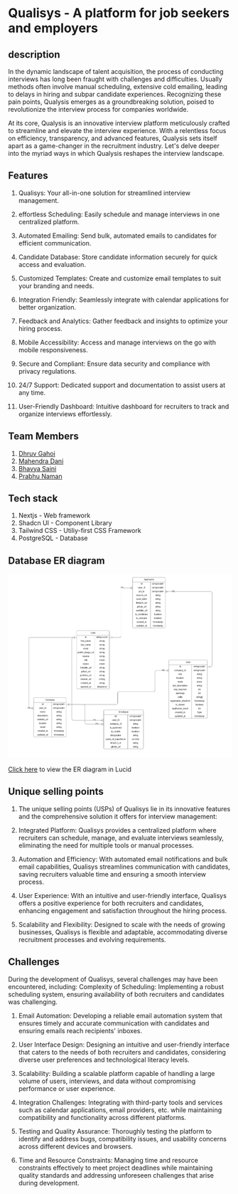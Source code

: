 # Qualisys - A platform for job seekers and employers

## description

In the dynamic landscape of talent acquisition, the process of conducting interviews has long been fraught with challenges and difficulties. Usually methods often involve manual scheduling, extensive cold emailing, leading to delays in hiring and subpar candidate experiences. Recognizing these pain points, Qualysis emerges as a groundbreaking solution, poised to revolutionize the interview process for companies worldwide.

At its core, Qualysis is an innovative interview platform meticulously crafted to streamline and elevate the interview experience. With a relentless focus on efficiency, transparency, and advanced features, Qualysis sets itself apart as a game-changer in the recruitment industry. Let's delve deeper into the myriad ways in which Qualysis reshapes the interview landscape.

## Features

1. Qualisys: Your all-in-one solution for streamlined interview management.

2. effortless Scheduling: Easily schedule and manage interviews in one centralized platform.

3. Automated Emailing: Send bulk, automated emails to candidates for efficient communication.

4. Candidate Database: Store candidate information securely for quick access and evaluation.

5. Customized Templates: Create and customize email templates to suit your branding and needs.

6. Integration Friendly: Seamlessly integrate with calendar applications for better organization.

7. Feedback and Analytics: Gather feedback and insights to optimize your hiring process.

8. Mobile Accessibility: Access and manage interviews on the go with mobile responsiveness.

9. Secure and Compliant: Ensure data security and compliance with privacy regulations.

10. 24/7 Support: Dedicated support and documentation to assist users at any time.

11. User-Friendly Dashboard: Intuitive dashboard for recruiters to track and organize interviews effortlessly.

## Team Members

1. [Dhruv Gahoi](https://github.com/DhruvGahoi)
2. [Mahendra Dani](https://github.com/MahendraDani)
3. [Bhavya Saini](https://github.com/bhqv)
4. [Prabhu Naman](https://github.com/prabhunaman)

## Tech stack

1. Nextjs - Web framework
2. Shadcn UI - Component Library
3. Tailwind CSS - Utiliy-first CSS Framework
4. PostgreSQL - Database

## Database ER diagram

![ER Diagram](/public//er.png)

[Click here](https://lucid.app/lucidchart/ad2aa74e-6b17-492b-998a-327943c16008/edit?viewport_loc=-153%2C-271%2C2859%2C1613%2C0_0&invitationId=inv_e187587d-6f2d-4a63-82fa-da76b3747996) to view the ER diagram in Lucid

## Unique selling points

1. The unique selling points (USPs) of Qualisys lie in its innovative features and the comprehensive solution it offers for interview management:

2. Integrated Platform: Qualisys provides a centralized platform where recruiters can schedule, manage, and evaluate interviews seamlessly, eliminating the need for multiple tools or manual processes.

3. Automation and Efficiency: With automated email notifications and bulk email capabilities, Qualisys streamlines communication with candidates, saving recruiters valuable time and ensuring a smooth interview process.

4. User Experience: With an intuitive and user-friendly interface, Qualisys offers a positive experience for both recruiters and candidates, enhancing engagement and satisfaction throughout the hiring process.

5. Scalability and Flexibility: Designed to scale with the needs of growing businesses, Qualisys is flexible and adaptable, accommodating diverse recruitment processes and evolving requirements.

## Challenges

During the development of Qualisys, several challenges may have been encountered, including:
Complexity of Scheduling: Implementing a robust scheduling system, ensuring availability of both recruiters and candidates was challenging.

1. Email Automation: Developing a reliable email automation system that ensures timely and accurate communication with candidates and ensuring emails reach recipients' inboxes.

2. User Interface Design: Designing an intuitive and user-friendly interface that caters to the needs of both recruiters and candidates, considering diverse user preferences and technological literacy levels.

3. Scalability: Building a scalable platform capable of handling a large volume of users, interviews, and data without compromising performance or user experience.

4. Integration Challenges: Integrating with third-party tools and services such as calendar applications, email providers, etc. while maintaining compatibility and functionality across different platforms.

5. Testing and Quality Assurance: Thoroughly testing the platform to identify and address bugs, compatibility issues, and usability concerns across different devices and browsers.

6. Time and Resource Constraints: Managing time and resource constraints effectively to meet project deadlines while maintaining quality standards and addressing unforeseen challenges that arise during development.
